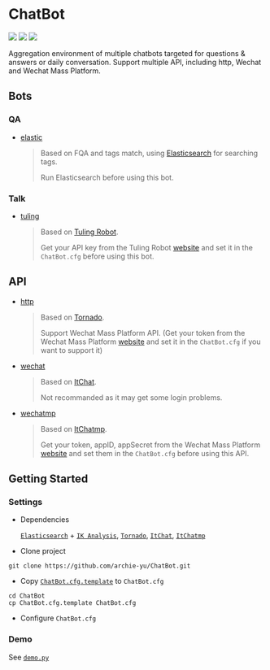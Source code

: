 # ChatBot

![](https://img.shields.io/badge/version-beta-orange.svg)
![](https://img.shields.io/badge/python-3-green.svg)
[![](https://img.shields.io/badge/license-LGPL-lightgrey.svg)](https://github.com/archie-yu/ChatBot/blob/master/LICENSE)

Aggregation environment of multiple chatbots targeted for questions & answers or daily conversation. Support multiple API, including http, Wechat and Wechat Mass Platform.

## Bots

### QA

- [elastic](https://github.com/archie-yu/ChatBot/blob/master/chatbot/bot/elastic.py)

  > Based on FQA and tags match, using [Elasticsearch](https://github.com/elastic/elasticsearch) for searching tags.
  >
  > Run Elasticsearch before using this bot.

### Talk

- [tuling](https://github.com/archie-yu/ChatBot/blob/master/chatbot/bot/tuling.py)

  > Based on [Tuling Robot](http://www.tuling123.com).
  >
  > Get your API key from the Tuling Robot [website](http://www.tuling123.com) and set it in the `ChatBot.cfg` before using this bot.

## API

- [http](https://github.com/archie-yu/ChatBot/blob/master/chatbot/util/service/http.py)

  > Based on [Tornado](https://github.com/tornadoweb/tornado).
  >
  > Support Wechat Mass Platform API. (Get your token from the Wechat Mass Platform [website](https://mp.weixin.qq.com/) and set it in the `ChatBot.cfg`  if you want to support it)

- [wechat](https://github.com/archie-yu/ChatBot/blob/master/chatbot/util/service/wechat.py)

  > Based on [ItChat](https://github.com/littlecodersh/ItChat).
  >
  > Not recommanded as it may get some login problems.

- [wechatmp](https://github.com/archie-yu/ChatBot/blob/master/chatbot/util/service/wechatmp.py)

  > Based on [ItChatmp](https://github.com/littlecodersh/ItChatmp).
  >
  > Get your token, appID, appSecret from the Wechat Mass Platform [website](https://mp.weixin.qq.com/) and set them in the `ChatBot.cfg`  before using this API.

## Getting Started

### Settings

- Dependencies

  [`Elasticsearch`](https://github.com/elastic/elasticsearch) + [`IK Analysis`](https://github.com/medcl/elasticsearch-analysis-ik), [`Tornado`](https://github.com/tornadoweb/tornado), [`ItChat`](https://github.com/littlecodersh/ItChat), [`ItChatmp`](https://github.com/littlecodersh/ItChatmp)

- Clone project

```
git clone https://github.com/archie-yu/ChatBot.git
```

- Copy [`ChatBot.cfg.template`](https://github.com/archie-yu/ChatBot/blob/master/ChatBot.cfg.template) to `ChatBot.cfg`

```
cd ChatBot
cp ChatBot.cfg.template ChatBot.cfg
```

- Configure `ChatBot.cfg`

### Demo

See [`demo.py`](https://github.com/archie-yu/ChatBot/blob/master/demo.py)
